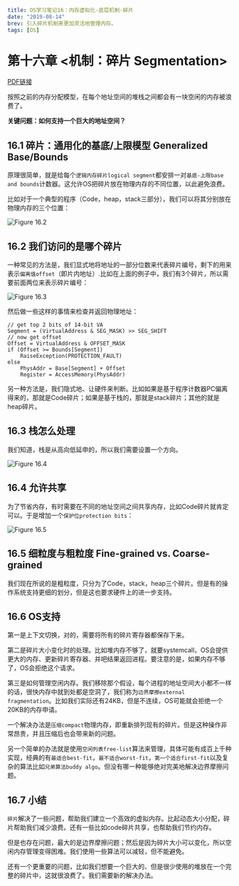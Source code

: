 ```yaml lw-blog-meta
title: OS学习笔记16：内存虚拟化-底层机制-碎片
date: "2019-08-14"
brev: 引入碎片机制来更加灵活地管理内存。
tags: [OS]
```


# 第十六章 <机制：碎片 Segmentation>

[PDF链接](http://pages.cs.wisc.edu/~remzi/OSTEP/vm-segmentation.pdf)

按照之前的内存分配模型，在每个地址空间的堆栈之间都会有一块空闲的内存被浪费了。

**关键问题：如何支持一个巨大的地址空间？**

## 16.1 碎片：通用化的基底/上限模型 Generalized Base/Bounds

原理很简单，就是给每个`逻辑内存碎片logical segment`都安排一对`基底-上限base and bounds`计数器。这允许OS把碎片放在物理内存的不同位置，以此避免浪费。

比如对于一个典型的程序（Code，heap，stack三部分），我们可以将其分别放在物理内存的三个位置：

![Figure 16.2](../../tech-blog-pic/2019/2019-08-14-Fig-16-2.png)

## 16.2 我们访问的是哪个碎片

一种常见的方法是，我们显式地将地址的一部分位数来代表碎片编号，剩下的用来表示`偏离值offset`（即片内地址）.比如在上面的例子中，我们有3个碎片，所以需要前面两位来表示碎片编号：

![Figure 16.3](../../tech-blog-pic/2019/2019-08-14-Fig-16-3.png)

然后做一些这样的事情来检查并返回物理地址：

```text
// get top 2 bits of 14-bit VA
Segment = (VirtualAddress & SEG_MASK) >> SEG_SHIFT
// now get offset
Offset = VirtualAddress & OFFSET_MASK
if (Offset >= Bounds[Segment])
    RaiseException(PROTECTION_FAULT)
else
    PhysAddr = Base[Segment] + Offset
    Register = AccessMemory(PhysAddr)
```

另一种方法是，我们隐式地、让硬件来判断。比如如果是基于程序计数器PC偏离得来的，那就是Code碎片；如果是基于栈的，那就是stack碎片；其他的就是heap碎片。

## 16.3 栈怎么处理

我们知道，栈是从高向低延申的，所以我们需要设置一个方向。

![Figure 16.4](../../tech-blog-pic/2019/2019-08-14-Fig-16-4.png)

## 16.4 允许共享

为了节省内存，有时需要在不同的地址空间之间共享内存，比如Code碎片就肯定可以。于是增加一个`保护位protection bits`：

![Figure 16.5](../../tech-blog-pic/2019/2019-08-14-Fig-16-5.png)

## 16.5 细粒度与粗粒度 Fine-grained vs. Coarse-grained

我们现在所说的是粗粒度，只分为了Code，stack，heap三个碎片。但是有的操作系统支持更细的划分，但是这也要求硬件上的进一步支持。

## 16.6 OS支持

第一是上下文切换，对的，需要将所有的碎片寄存器都保存下来。

第二是碎片大小变化时的处理。比如堆内存不够了，就要systemcall，OS会提供更大的内存、更新碎片寄存器、并吧结果返回进程。要注意的是，如果内存不够了，OS会拒绝这个请求。

第三是如何管理空闲内存。我们移除那个假设，每个进程的地址空间大小都不一样的话，很快内存中就到处都是空洞了，我们称为`边界摩擦external fragmentation`。比如我们实际还有24KB，但是不连续，OS可能就会拒绝一个20KB的内存申请。

一个解决办法是`压缩compact`物理内存，即重新排列现有的碎片。但是这种操作非常昂贵，并且压缩后也会带来新的问题。

另一个简单的办法就是使用`空闲列表free-list`算法来管理，具体可能有成百上千种实现，经典的有`最适合best-fit`，`最不适合worst-fit`，`第一个适合first-fit`以及复杂的算法比如`兄弟算法buddy algo`。但没有哪一种能够绝对完美地解决边界摩擦问题。

## 16.7 小结

`碎片`解决了一些问题，帮助我们建立一个高效的虚拟内存。比起动态大小分配，碎片帮助我们减少浪费。还有一些比如code碎片共享，也帮助我们节约内存。

但是也存在问题，最大的是边界摩擦问题；然后是因为碎片大小可以变化，所以空闲内存管理变得困难。我们使用一些算法可以减轻，但不能避免。

还有一个更重要的问题，比如我们想要一个巨大的、但是很少使用的堆放在一个完整的碎片中，这就很浪费了。我们需要新的解决办法。
